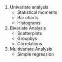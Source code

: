 1. Univariate analysis
	- Statistical moments
	- Bar charts
	- Histograms
2. Bivariate Analysis
	- Scatterplots
	- Groupbys
	- Correlations
3. Multivariate Analysis
	- Simple regression

